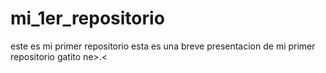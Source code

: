# mi_1er_repositorio
este es mi primer repositorio
esta es una breve presentacion de mi primer repositorio
gatito ne>.<
